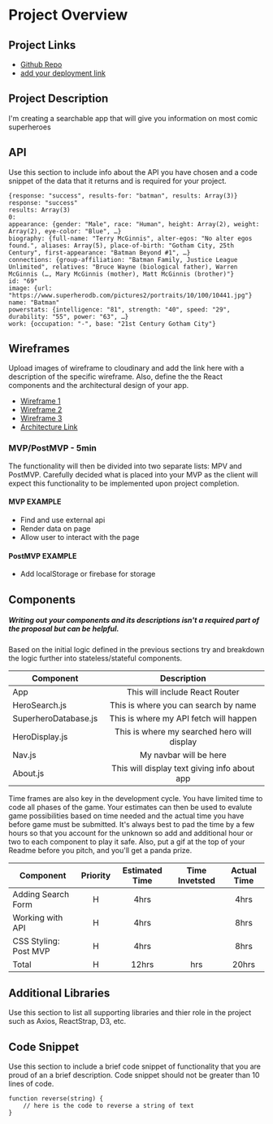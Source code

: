 # Project Overview

## Project Links

- [Github Repo](https://github.com/acurunner79/unit2project.git)
- [add your deployment link](https://jorges-superhero-database.netlify.app)

## Project Description

I'm creating a searchable app that will give you information on most comic superheroes

## API

Use this section to include info about the API you have chosen and a code snippet of the data that it returns and is required for your project. 


```
{response: "success", results-for: "batman", results: Array(3)}
response: "success"
results: Array(3)
0:
appearance: {gender: "Male", race: "Human", height: Array(2), weight: Array(2), eye-color: "Blue", …}
biography: {full-name: "Terry McGinnis", alter-egos: "No alter egos found.", aliases: Array(5), place-of-birth: "Gotham City, 25th Century", first-appearance: "Batman Beyond #1", …}
connections: {group-affiliation: "Batman Family, Justice League Unlimited", relatives: "Bruce Wayne (biological father), Warren McGinnis (…, Mary McGinnis (mother), Matt McGinnis (brother)"}
id: "69"
image: {url: "https://www.superherodb.com/pictures2/portraits/10/100/10441.jpg"}
name: "Batman"
powerstats: {intelligence: "81", strength: "40", speed: "29", durability: "55", power: "63", …}
work: {occupation: "-", base: "21st Century Gotham City"}
```


## Wireframes

Upload images of wireframe to cloudinary and add the link here with a description of the specific wireframe. Also, define the the React components and the architectural design of your app.

- [Wireframe 1](http://res.cloudinary.com/acurunner79/image/upload/v1610734760/IMG_2723_gek0qk.heic)
- [Wireframe 2](http://res.cloudinary.com/acurunner79/image/upload/v1610734731/IMG_2724_ztg3np.heic)
- [Wireframe 3](http://res.cloudinary.com/acurunner79/image/upload/v1610734718/IMG_2725_gg1ahi.heic)
- [Architecture Link](http://res.cloudinary.com/acurunner79/image/upload/v1610739374/IMG_2726_joyslf.heic)


### MVP/PostMVP - 5min

The functionality will then be divided into two separate lists: MPV and PostMVP.  Carefully decided what is placed into your MVP as the client will expect this functionality to be implemented upon project completion.  

#### MVP EXAMPLE
- Find and use external api 
- Render data on page 
- Allow user to interact with the page

#### PostMVP EXAMPLE

- Add localStorage or firebase for storage

## Components
##### Writing out your components and its descriptions isn't a required part of the proposal but can be helpful.

Based on the initial logic defined in the previous sections try and breakdown the logic further into stateless/stateful components. 

| Component | Description | 
| --- | :---: |  
| App | This will include React Router| 
| HeroSearch.js | This is where you can search by name | 
| SuperheroDatabase.js | This is where my API fetch will happen | 
| HeroDisplay.js | This is where my searched hero will display | 
| Nav.js | My navbar will be here | 
| About.js | This will display text giving info about app | 


Time frames are also key in the development cycle.  You have limited time to code all phases of the game.  Your estimates can then be used to evalute game possibilities based on time needed and the actual time you have before game must be submitted. It's always best to pad the time by a few hours so that you account for the unknown so add and additional hour or two to each component to play it safe. Also, put a gif at the top of your Readme before you pitch, and you'll get a panda prize.

| Component | Priority | Estimated Time | Time Invetsted | Actual Time |
| --- | :---: |  :---: | :---: | :---: |
| Adding Search Form | H | 4hrs|  | 4hrs  |
| Working with API | H | 4hrs |  | 8hrs |
| CSS Styling: Post MVP | H | 4hrs |  | 8hrs |
| Total | H | 12hrs| hrs | 20hrs |

## Additional Libraries
 Use this section to list all supporting libraries and thier role in the project such as Axios, ReactStrap, D3, etc. 

## Code Snippet

Use this section to include a brief code snippet of functionality that you are proud of an a brief description.  Code snippet should not be greater than 10 lines of code. 

```
function reverse(string) {
	// here is the code to reverse a string of text
}
```
